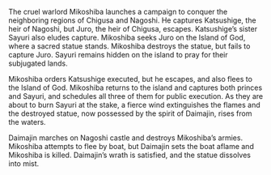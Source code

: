 <!-- Return of Daimajin (1966) -->

The cruel warlord Mikoshiba launches a campaign to conquer the neighboring regions of Chigusa and Nagoshi. He captures Katsushige, the heir of Nagoshi, but Juro, the heir of Chigusa, escapes. Katsushige’s sister Sayuri also eludes capture. Mikoshiba seeks Juro on the Island of God, where a sacred statue stands. Mikoshiba destroys the statue, but fails to capture Juro. Sayuri remains hidden on the island to pray for their subjugated lands.

Mikoshiba orders Katsushige executed, but he escapes, and also flees to the Island of God. Mikoshiba returns to the island and captures both princes and Sayuri, and schedules all three of them for public execution. As they are about to burn Sayuri at the stake, a fierce wind extinguishes the flames and the destroyed statue, now possessed by the spirit of Daimajin, rises from the waters.

Daimajin marches on Nagoshi castle and destroys Mikoshiba’s armies. Mikoshiba attempts to flee by boat, but Daimajin sets the boat aflame and Mikoshiba is killed. Daimajin’s wrath is satisfied, and the statue dissolves into mist.